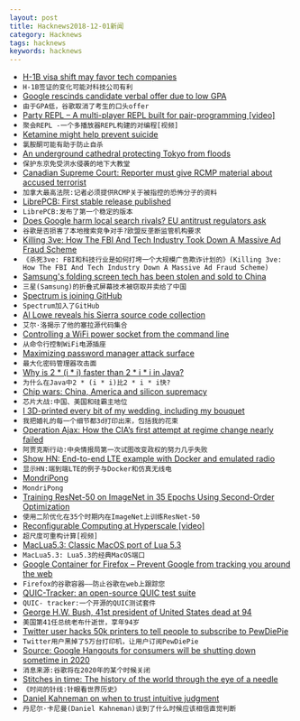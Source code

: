 ```yaml
---
layout: post
title: Hacknews2018-12-01新闻
category: Hacknews
tags: hacknews
keywords: hacknews
---
```




- [H-1B visa shift may favor tech companies](https://www.sfchronicle.com/business/article/H-1B-shift-may-favor-tech-companies-13434868.php)
- `H-1B签证的变化可能对科技公司有利`
- [Google rescinds candidate verbal offer due to low GPA](https://www.reddit.com/r/cscareerquestions/comments/a1xqeo/verbal_offer_rescinded_due_to_gpa/)
- `由于GPA低，谷歌取消了考生的口头offer`
- [Party REPL – A multi-player REPL built for pair-programming [video]](https://www.youtube.com/watch?v=AJING0Vigpg)
- `聚会REPL -一个多播放器REPL构建的对编程[视频]`
- [Ketamine might help prevent suicide](https://www.nytimes.com/2018/11/30/opinion/sunday/suicide-ketamine-depression.html)
- `氯胺酮可能有助于防止自杀`
- [An underground cathedral protecting Tokyo from floods](http://www.bbc.com/future/story/20181129-the-underground-cathedral-protecting-tokyo-from-floods)
- `保护东京免受洪水侵袭的地下大教堂`
- [Canadian Supreme Court: Reporter must give RCMP material about accused terrorist](https://www.thestar.com/news/canada/2018/11/30/vice-media-reporter-must-give-rcmp-material-about-accused-terrorist-supreme-court.html)
- `加拿大最高法院:记者必须提供RCMP关于被指控的恐怖分子的资料`
- [LibrePCB: First stable release published](https://librepcb.org/blog/2018-11-25_release_0.1.0/)
- `LibrePCB:发布了第一个稳定的版本`
- [Does Google harm local search rivals? EU antitrust regulators ask](https://www.reuters.com/article/us-eu-google-antitrust/does-google-harm-local-search-rivals-eu-antitrust-regulators-ask-idUSKCN1NZ2ER)
- `谷歌是否损害了本地搜索竞争对手?欧盟反垄断监管机构要求`
- [Killing 3ve: How The FBI And Tech Industry Took Down A Massive Ad Fraud Scheme](https://www.buzzfeednews.com/article/craigsilverman/3ve-botnet-ad-fraud-fbi-takedown)
- `《杀死3ve: FBI和科技行业是如何打垮一个大规模广告欺诈计划的》(Killing 3ve: How The FBI And Tech Industry Down A Massive Ad Fraud Scheme)`
- [Samsung&#39;s folding screen tech has been stolen and sold to China](https://www.cnn.com/2018/11/30/tech/samsung-china-tech-theft/index.html)
- `三星(Samsung)的折叠式屏幕技术被窃取并卖给了中国`
- [Spectrum is joining GitHub](https://spectrum.chat/spectrum/general/spectrum-is-joining-github~1d3eb8ee-4c99-46c0-8daf-ca35a96be6ce)
- `Spectrum加入了GitHub`
- [Al Lowe reveals his Sierra source code collection](https://arstechnica.com/gaming/2018/11/al-lowe-reveals-his-sierra-source-code-collection-then-puts-all-of-it-on-ebay/)
- `艾尔·洛揭示了他的塞拉源代码集合`
- [Controlling a WiFi power socket from the command line](https://blog.georgovassilis.com/2016/05/07/controlling-the-tp-link-hs100-wi-fi-smart-plug/)
- `从命令行控制WiFi电源插座`
- [Maximizing password manager attack surface](https://palant.de/2018/11/30/maximizing-password-manager-attack-surface-leaning-from-kaspersky)
- `最大化密码管理器攻击面`
- [Why is 2 * (i * i) faster than 2 * i * i in Java?](https://stackoverflow.com/questions/53452713/why-is-2-i-i-faster-than-2-i-i-in-java)
- `为什么在Java中2 * (i * i)比2 * i * i快?`
- [Chip wars: China, America and silicon supremacy](https://www.economist.com/leaders/2018/12/01/chip-wars-china-america-and-silicon-supremacy)
- `芯片大战:中国、美国和硅霸主地位`
- [I 3D-printed every bit of my wedding, including my bouquet](https://www.technologyreview.com/s/612486/i-3-d-printed-every-bit-of-my-weddingincluding-my-bouquet/)
- `我把婚礼的每一个细节都3d打印出来，包括我的花束`
- [Operation Ajax: How the CIA’s first attempt at regime change nearly failed](https://www.laphamsquarterly.org/roundtable/operation-ajax)
- `阿贾克斯行动:中央情报局第一次试图改变政权的努力几乎失败`
- [Show HN: End-to-end LTE example with Docker and emulated radio](https://github.com/pgorczak/srslte-docker-emulated)
- `显示HN:端到端LTE的例子与Docker和仿真无线电`
- [MondriPong](http://www.kmhcreative.com/labs/demos/MondriPong/index.html)
- `MondriPong`
- [Training ResNet-50 on ImageNet in 35 Epochs Using Second-Order Optimization](https://arxiv.org/abs/1811.12019)
- `使用二阶优化在35个时期内在ImageNet上训练ResNet-50`
- [Reconfigurable Computing at Hyperscale [video]](https://www.youtube.com/watch?v=mPi2LHLQ9OQ)
- `超尺度可重构计算[视频]`
- [MacLua5.3: Classic MacOS port of Lua 5.3](https://github.com/SolraBizna/MacLua5.3)
- `MacLua5.3: Lua5.3的经典MacOS端口`
- [Google Container for Firefox – Prevent Google from tracking you around the web](https://addons.mozilla.org/en-US/firefox/addon/google-container/?src=recommended)
- `Firefox的谷歌容器——防止谷歌在web上跟踪您`
- [QUIC-Tracker: an open-source QUIC test suite](https://quic-tracker.info.ucl.ac.be/blog/)
- `QUIC- tracker:一个开源的QUIC测试套件`
- [George H.W. Bush, 41st president of United States dead at 94](https://www.usatoday.com/story/news/politics/2018/11/30/george-h-w-bush-dead-94/544336002/)
- `美国第41任总统老布什逝世，享年94岁`
- [Twitter user hacks 50k printers to tell people to subscribe to PewDiePie](https://www.zdnet.com/google-amp/article/twitter-user-hacks-50000-printers-to-tell-people-to-subscribe-to-pewdiepie/)
- `Twitter用户黑掉了5万台打印机，让用户订阅PewDiePie`
- [Source: Google Hangouts for consumers will be shutting down sometime in 2020](https://9to5google.com/2018/11/30/google-hangouts-shutting-down/)
- `消息来源:谷歌将在2020年的某个时候关闭`
- [Stitches in time: The history of the world through the eye of a needle](https://www.spectator.co.uk/2018/10/stitches-in-time-the-history-of-the-world-through-the-eye-of-a-needle/)
- `《时间的针线:针眼看世界历史》`
- [Daniel Kahneman on when to trust intuitive judgment](https://www.thinkadvisor.com/2018/11/16/daniel-kahneman-do-not-trust-your-intuition-even-f/?slreturn=20181030094020)
- `丹尼尔·卡尼曼(Daniel Kahneman)谈到了什么时候应该相信直觉判断`

